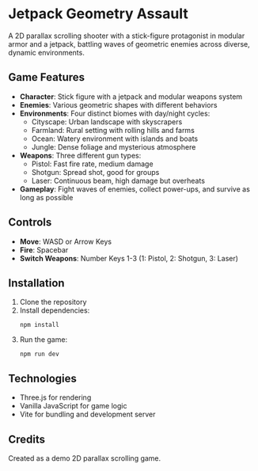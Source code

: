 # Jetpack Geometry Assault

A 2D parallax scrolling shooter with a stick-figure protagonist in modular armor and a jetpack, battling waves of geometric enemies across diverse, dynamic environments.

## Game Features

- **Character**: Stick figure with a jetpack and modular weapons system
- **Enemies**: Various geometric shapes with different behaviors
- **Environments**: Four distinct biomes with day/night cycles:
  - Cityscape: Urban landscape with skyscrapers
  - Farmland: Rural setting with rolling hills and farms
  - Ocean: Watery environment with islands and boats
  - Jungle: Dense foliage and mysterious atmosphere
- **Weapons**: Three different gun types:
  - Pistol: Fast fire rate, medium damage
  - Shotgun: Spread shot, good for groups
  - Laser: Continuous beam, high damage but overheats
- **Gameplay**: Fight waves of enemies, collect power-ups, and survive as long as possible

## Controls

- **Move**: WASD or Arrow Keys
- **Fire**: Spacebar
- **Switch Weapons**: Number Keys 1-3 (1: Pistol, 2: Shotgun, 3: Laser)

## Installation

1. Clone the repository
2. Install dependencies:
   ```
   npm install
   ```
3. Run the game:
   ```
   npm run dev
   ```

## Technologies

- Three.js for rendering
- Vanilla JavaScript for game logic
- Vite for bundling and development server

## Credits

Created as a demo 2D parallax scrolling game. 